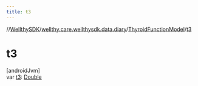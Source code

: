 ```yaml
---
title: t3
---
```

//[WellthySDK](../../../index.html)/[wellthy.care.wellthysdk.data.diary](../index.html)/[ThyroidFunctionModel](index.html)/[t3](t3.html)



# t3



[androidJvm]\
var [t3](t3.html): [Double](https://kotlinlang.org/api/latest/jvm/stdlib/kotlin/-double/index.html)




